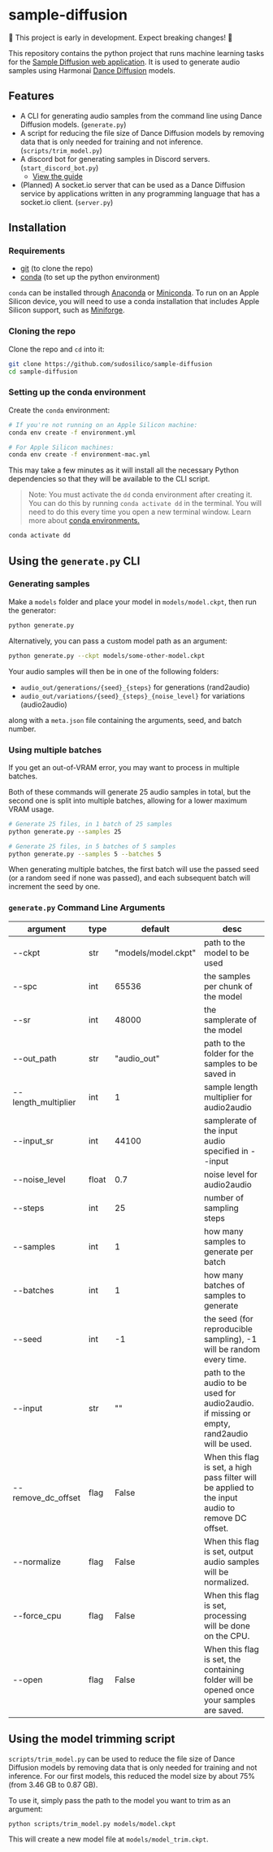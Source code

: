 # sample-diffusion

🚧 This project is early in development. Expect breaking changes! 🚧

This repository contains the python project that runs machine learning tasks for the [Sample Diffusion web application](https://github.com/sudosilico/sample-diffusion-app). It is used to generate audio samples using Harmonai [Dance Diffusion](https://github.com/Harmonai-org/sample-generator) models.

## Features

- A CLI for generating audio samples from the command line using Dance Diffusion models. (`generate.py`)
- A script for reducing the file size of Dance Diffusion models by removing data that is only needed for training and not inference. (`scripts/trim_model.py`)
- A discord bot for generating samples in Discord servers. (`start_discord_bot.py`)
    - [View the guide](https://github.com/sudosilico/sample-diffusion/blob/main/docs/discord.md)
- (Planned) A socket.io server that can be used as a Dance Diffusion service by applications written in any programming language that has a socket.io client. (`server.py`)

## Installation

### Requirements

- [git](https://git-scm.com/downloads) (to clone the repo)
- [conda](https://docs.conda.io/en/latest/) (to set up the python environment)

`conda` can be installed through [Anaconda](https://www.anaconda.com) or [Miniconda](https://docs.conda.io/en/latest/miniconda.html). To run on an Apple Silicon device, you will need to use a conda installation that includes Apple Silicon support, such as [Miniforge](https://github.com/conda-forge/miniforge).

### Cloning the repo

Clone the repo and `cd` into it:

```sh
git clone https://github.com/sudosilico/sample-diffusion
cd sample-diffusion
```

### Setting up the conda environment

Create the `conda` environment:

```sh
# If you're not running on an Apple Silicon machine:
conda env create -f environment.yml

# For Apple Silicon machines:
conda env create -f environment-mac.yml
```

This may take a few minutes as it will install all the necessary Python dependencies so that they will be available to the CLI script.

> Note: You must activate the `dd` conda environment after creating it. You can do this by running `conda activate dd` in the terminal. You will need to do this every time you open a new terminal window. Learn more about [conda environments.](https://docs.conda.io/projects/conda/en/latest/user-guide/concepts/environments.html)

```sh
conda activate dd
```

## Using the `generate.py` CLI

### Generating samples

Make a `models` folder and place your model in `models/model.ckpt`, then run the generator:

```sh
python generate.py
```

Alternatively, you can pass a custom model path as an argument:

```sh
python generate.py --ckpt models/some-other-model.ckpt
```

Your audio samples will then be in one of the following folders:

- `audio_out/generations/{seed}_{steps}` for generations (rand2audio)
- `audio_out/variations/{seed}_{steps}_{noise_level}` for variations (audio2audio)

along with a `meta.json` file containing the arguments, seed, and batch number.

### Using multiple batches

If you get an out-of-VRAM error, you may want to process in multiple batches.

Both of these commands will generate 25 audio samples in total, but the second one is split into multiple batches, allowing for a lower maximum VRAM usage.

```sh
# Generate 25 files, in 1 batch of 25 samples
python generate.py --samples 25

# Generate 25 files, in 5 batches of 5 samples
python generate.py --samples 5 --batches 5
```

When generating multiple batches, the first batch will use the passed seed (or a random seed if none was passed), and each subsequent batch will increment the seed by one.

### `generate.py` Command Line Arguments

| argument                   | type  | default             | desc                                               |
|----------------------------|-------|---------------------|----------------------------------------------------|
| --ckpt                     | str   | "models/model.ckpt" | path to the model to be used                       |
| --spc                      | int   | 65536               | the samples per chunk of the model                 |
| --sr                       | int   | 48000               | the samplerate of the model                        |
| --out_path                 | str   | "audio_out"         | path to the folder for the samples to be saved in  |
| --length_multiplier        | int   | 1                   | sample length multiplier for audio2audio           |
| --input_sr                 | int   | 44100               | samplerate of the input audio specified in --input |
| --noise_level              | float | 0.7                 | noise level for audio2audio                        |
| --steps                    | int   | 25                  | number of sampling steps                           |
| --samples                  | int   | 1                   | how many samples to generate per batch             |
| --batches                  | int   | 1                   | how many batches of samples to generate            |
| --seed                     | int   | -1                  | the seed (for reproducible sampling), -1 will be random every time.  |
| --input                    | str   | ""                  | path to the audio to be used for audio2audio. if missing or empty, rand2audio will be used.  |
| --remove_dc_offset         | flag  | False               | When this flag is set, a high pass filter will be applied to the input audio to remove DC offset. |
| --normalize                | flag  | False               | When this flag is set, output audio samples will be normalized. |
| --force_cpu                | flag  | False               | When this flag is set, processing will be done on the CPU. |
| --open                    | flag  | False                | When this flag is set, the containing folder will be opened once your samples are saved. |

## Using the model trimming script

`scripts/trim_model.py` can be used to reduce the file size of Dance Diffusion models by removing data that is only needed for training and not inference. For our first models, this reduced the model size by about 75% (from 3.46 GB to 0.87 GB).

To use it, simply pass the path to the model you want to trim as an argument:

```sh
python scripts/trim_model.py models/model.ckpt
```

This will create a new model file at `models/model_trim.ckpt`.
